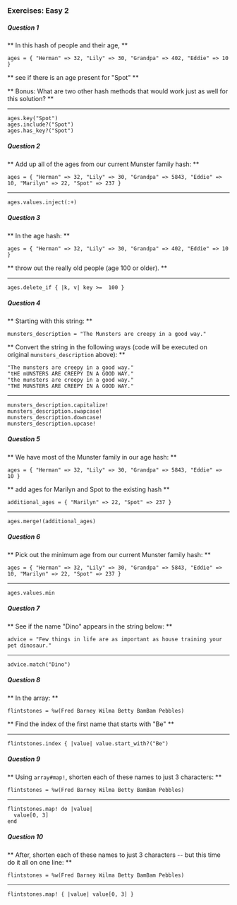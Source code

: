 ### Exercises: Easy 2 ###

##### Question 1

** In this hash of people and their age, **

```
ages = { "Herman" => 32, "Lily" => 30, "Grandpa" => 402, "Eddie" => 10 }
```
** see if there is an age present for "Spot" **

** Bonus: What are two other hash methods that would work just as well for this solution? **

___

```
ages.key("Spot")
ages.include?("Spot")
ages.has_key?("Spot")
```

##### Question 2

** Add up all of the ages from our current Munster family hash: **

```
ages = { "Herman" => 32, "Lily" => 30, "Grandpa" => 5843, "Eddie" => 10, "Marilyn" => 22, "Spot" => 237 }
```
---
```
ages.values.inject(:+)
```

##### Question 3

** In the age hash: **

```
ages = { "Herman" => 32, "Lily" => 30, "Grandpa" => 402, "Eddie" => 10 }
```
** throw out the really old people (age 100 or older). **
___
```
ages.delete_if { |k, v| key >=  100 }
```

##### Question 4

** Starting with this string: **

```
munsters_description = "The Munsters are creepy in a good way."
```
** Convert the string in the following ways (code will be executed on original `munsters_description` above): **

```
"The munsters are creepy in a good way."
"tHE mUNSTERS ARE CREEPY IN A GOOD WAY."
"the munsters are creepy in a good way."
"THE MUNSTERS ARE CREEPY IN A GOOD WAY."
```
___
```
munsters_description.capitalize!
munsters_description.swapcase!
munsters_description.downcase!
munsters_description.upcase!
```
##### Question 5

** We have most of the Munster family in our age hash: **

```
ages = { "Herman" => 32, "Lily" => 30, "Grandpa" => 5843, "Eddie" => 10 }
```
** add ages for Marilyn and Spot to the existing hash **

```
additional_ages = { "Marilyn" => 22, "Spot" => 237 }
```
___
```
ages.merge!(additional_ages)
```
##### Question 6

** Pick out the minimum age from our current Munster family hash: **

```
ages = { "Herman" => 32, "Lily" => 30, "Grandpa" => 5843, "Eddie" => 10, "Marilyn" => 22, "Spot" => 237 }
```
___
```
ages.values.min
```
##### Question 7

** See if the name "Dino" appears in the string below: **

```
advice = "Few things in life are as important as house training your pet dinosaur."
```
___
```
advice.match("Dino")
```
##### Question 8

** In the array: **

```
flintstones = %w(Fred Barney Wilma Betty BamBam Pebbles)
```
** Find the index of the first name that starts with "Be" **
___
```
flintstones.index { |value| value.start_with?("Be")
```

##### Question 9

** Using `array#map!`, shorten each of these names to just 3 characters: **

```
flintstones = %w(Fred Barney Wilma Betty BamBam Pebbles)
```
___
```
flintstones.map! do |value|
  value[0, 3]
end
```
##### Question 10

** After, shorten each of these names to just 3 characters -- but this time do it all on one line: **

```
flintstones = %w(Fred Barney Wilma Betty BamBam Pebbles)
```
___
```
flintstones.map! { |value| value[0, 3] }
```